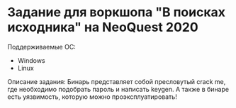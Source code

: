 # Задание для воркшопа "В поисках исходника" на NeoQuest 2020

Поддерживаемые ОС:
- Windows
- Linux

Описание задания:
Бинарь представляет собой пресловутый crack me, где необходимо подобрать пароль и написать keygen.
А также в бинаре есть уязвимость, которую можно проэксплуатировать!
